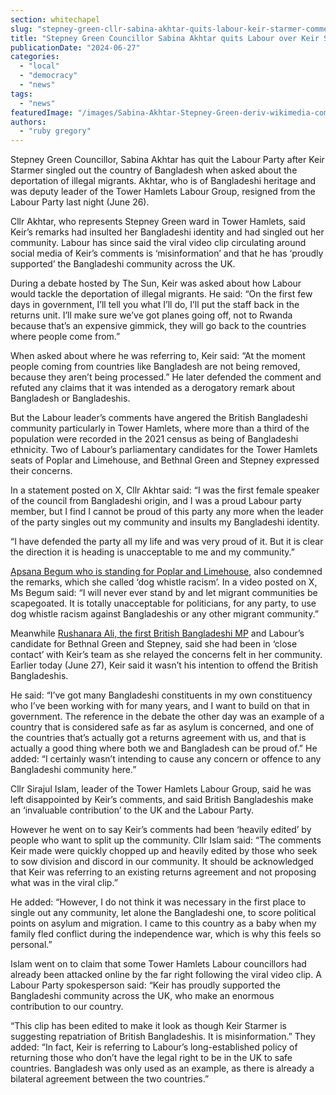 ```yaml
---
section: whitechapel
slug: "stepney-green-cllr-sabina-akhtar-quits-labour-keir-starmer-comments-bangladesh-illegal-migrants"
title: "Stepney Green Councillor Sabina Akhtar quits Labour over Keir Starmer comment on Bangladesh and illegal migrants"
publicationDate: "2024-06-27"
categories: 
  - "local"
  - "democracy"
  - "news"
tags: 
  - "news"
featuredImage: "/images/Sabina-Akhtar-Stepney-Green-deriv-wikimedia-commons.jpg"
authors: 
  - "ruby gregory"
---
```


Stepney Green Councillor, Sabina Akhtar has quit the Labour Party after Keir Starmer singled out the country of Bangladesh when asked about the deportation of illegal migrants. Akhtar, who is of Bangladeshi heritage and was deputy leader of the Tower Hamlets Labour Group, resigned from the Labour Party last night (June 26).

Cllr Akhtar, who represents Stepney Green ward in Tower Hamlets, said Keir’s remarks had insulted her Bangladeshi identity and had singled out her community. Labour has since said the viral video clip circulating around social media of Keir’s comments is ‘misinformation’ and that he has ‘proudly supported’ the Bangladeshi community across the UK.

During a debate hosted by The Sun, Keir was asked about how Labour would tackle the deportation of illegal migrants. He said: “On the first few days in government, I’ll tell you what I’ll do, I’ll put the staff back in the returns unit. I’ll make sure we’ve got planes going off, not to Rwanda because that’s an expensive gimmick, they will go back to the countries where people come from.”

When asked about where he was referring to, Keir said: “At the moment people coming from countries like Bangladesh are not being removed, because they aren’t being processed.” He later defended the comment and refuted any claims that it was intended as a derogatory remark about Bangladesh or Bangladeshis.

But the Labour leader’s comments have angered the British Bangladeshi community particularly in Tower Hamlets, where more than a third of the population were recorded in the 2021 census as being of Bangladeshi ethnicity. Two of Labour’s parliamentary candidates for the Tower Hamlets seats of Poplar and Limehouse, and Bethnal Green and Stepney expressed their concerns.

In a statement posted on X, Cllr Akhtar said: “I was the first female speaker of the council from Bangladeshi origin, and I was a proud Labour party member, but I find I cannot be proud of this party any more when the leader of the party singles out my community and insults my Bangladeshi identity.

“I have defended the party all my life and was very proud of it. But it is clear the direction it is heading is unacceptable to me and my community.”

[Apsana Begum who is standing for Poplar and Limehouse](https://poplarlondon.co.uk/apsana-begum-faces-complaints-mp-poplar-limehouse-labour/), also condemned the remarks, which she called ‘dog whistle racism’. In a video posted on X, Ms Begum said: “I will never ever stand by and let migrant communities be scapegoated. It is totally unacceptable for politicians, for any party, to use dog whistle racism against Bangladeshis or any other migrant community.”

Meanwhile [Rushanara Ali, the first British Bangladeshi MP](https://bethnalgreenlondon.co.uk/independent-ajmal-masroor-overthrow-labour-rushanara-ali-bethnal-green-stepney/) and Labour’s candidate for Bethnal Green and Stepney, said she had been in ‘close contact’ with Keir’s team as she relayed the concerns felt in her community. Earlier today (June 27), Keir said it wasn’t his intention to offend the British Bangladeshis.

He said: “I’ve got many Bangladeshi constituents in my own constituency who I’ve been working with for many years, and I want to build on that in government. The reference in the debate the other day was an example of a country that is considered safe as far as asylum is concerned, and one of the countries that’s actually got a returns agreement with us, and that is actually a good thing where both we and Bangladesh can be proud of.” He added: “I certainly wasn’t intending to cause any concern or offence to any Bangladeshi community here.”

Cllr Sirajul Islam, leader of the Tower Hamlets Labour Group, said he was left disappointed by Keir’s comments, and said British Bangladeshis make an ‘invaluable contribution’ to the UK and the Labour Party.

However he went on to say Keir’s comments had been ‘heavily edited’ by people who want to split up the community. Cllr Islam said: “The comments Keir made were quickly chopped up and heavily edited by those who seek to sow division and discord in our community. It should be acknowledged that Keir was referring to an existing returns agreement and not proposing what was in the viral clip.”

He added: “However, I do not think it was necessary in the first place to single out any community, let alone the Bangladeshi one, to score political points on asylum and migration. I came to this country as a baby when my family fled conflict during the independence war, which is why this feels so personal.”

Islam went on to claim that some Tower Hamlets Labour councillors had already been attacked online by the far right following the viral video clip. A Labour Party spokesperson said: “Keir has proudly supported the Bangladeshi community across the UK, who make an enormous contribution to our country.

“This clip has been edited to make it look as though Keir Starmer is suggesting repatriation of British Bangladeshis. It is misinformation.” They added: “In fact, Keir is referring to Labour’s long-established policy of returning those who don’t have the legal right to be in the UK to safe countries. Bangladesh was only used as an example, as there is already a bilateral agreement between the two countries.”
